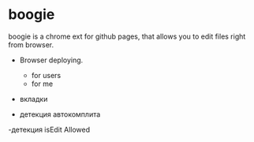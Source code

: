 boogie
======

boogie is a chrome ext for github pages, that allows you to edit files right from browser.


- Browser deploying.
     - for users
     - for me

- вкладки

- детекция автокомплита

-детекция isEdit Allowed